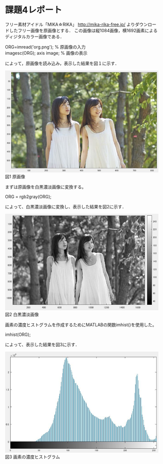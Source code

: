 # 課題4レポート

フリー素材アイドル「MIKA☆RIKA」 http://mika-rika-free.jp/ よりダウンロードしたフリー画像を原画像とする．
この画像は縦1084画像，横1692画素によるディジタルカラー画像である．

ORG=imread('org.png'); % 原画像の入力  
imagesc(ORG); axis image; % 画像の表示

によって，原画像を読み込み，表示した結果を図１に示す．

![原画像](https://github.com/muinus/lecture_image_processing/blob/master/kadai1/kadai1_1.JPG?raw=true)   
図1 原画像  


まずは原画像を白黒濃淡画像に変換する。

ORG = rgb2gray(ORG);  

によって、白黒濃淡画像に変換し、表示した結果を図2に示す．

![濃淡画像](https://github.com/muinus/lecture_image_processing/blob/master/kadai3/kadai3_1.JPG?raw=true)   
図2 白黒濃淡画像  


画素の濃度ヒストグラムを作成するためにMATLABの関数imhist()を使用した。

imhist(ORG); 

によって、表示した結果を図3に示す．

![ヒストグラム](https://github.com/muinus/lecture_image_processing/blob/master/kadai4/kadai4_1.JPG?raw=true)   
図3 画素の濃度ヒストグラム 
